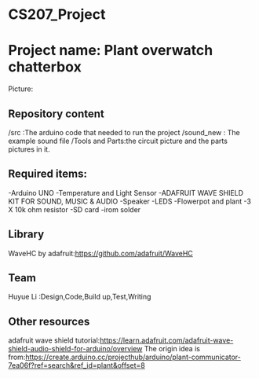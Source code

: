 # CS207_Project
Project name: Plant overwatch chatterbox
=======

Picture:

Repository content
----
/src :The arduino code that needed to run the project
/sound_new : The example sound file
/Tools and Parts:the circuit picture and the parts pictures in it.

Required items:
----
-Arduino UNO
-Temperature and Light Sensor
-ADAFRUIT WAVE SHIELD KIT FOR SOUND, MUSIC & AUDIO 
-Speaker
-LEDS
-Flowerpot and plant
-3 X 10k ohm resistor
-SD card
-irom solder

Library
-----
WaveHC by adafruit:https://github.com/adafruit/WaveHC

Team
----
Huyue Li :Design,Code,Build up,Test,Writing


Other resources
----
adafruit wave shield tutorial:https://learn.adafruit.com/adafruit-wave-shield-audio-shield-for-arduino/overview
The origin idea is from:https://create.arduino.cc/projecthub/arduino/plant-communicator-7ea06f?ref=search&ref_id=plant&offset=8
